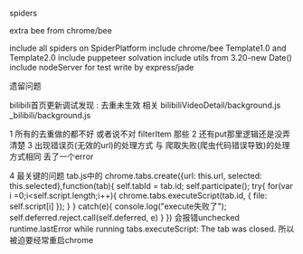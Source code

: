 spiders

extra bee from chrome/bee 

include all spiders on SpiderPlatform
include chrome/bee Template1.0 and Template2.0
include puppeteer solvation
include utils from 3.20-new Date()
include nodeServer for test write by express/jade


遗留问题

bilibili首页更新调试发现 : 去重未生效 相关 bilibiliVideoDetail/background.js
                                       _bilibili/background.js

1  所有的去重做的都不好 或者说不对 filterItem 那些
2  还有put那里逻辑还是没弄清楚
3  出现错误页(无效的url)的处理方式 与 爬取失败(爬虫代码错误导致)的处理方式相同 丢了一个error

4  最关键的问题 tab.js中的
        chrome.tabs.create({url: this.url, selected: this.selected},function(tab){
                    self.tabId = tab.id;
                    self.participate();
                    try{
                        for(var i =0;i<self.script.length;i++){
                            chrome.tabs.executeScript(tab.id, {
                                file: self.script[i]
                            });
                        }
                    }
                    catch(e){
                        console.log("execute失败了");
                        self.deferred.reject.call(self.deferred, e)
                    }
                })
        会报错unchecked runtime.lastError while running tabs.executeScript: The tab was closed.
   所以被迫要经常重启chrome
